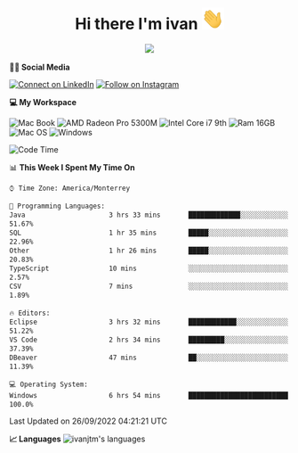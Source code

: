<h1 align="center">Hi there I'm ivan <img src="https://raw.githubusercontent.com/ABSphreak/ABSphreak/master/gifs/Hi.gif" width="40px" /></h1>
<div align="center">
<img src="http://github-readme-streak-stats.herokuapp.com?user=ivanjtm&hide_border=true&background=00000000&border=FFFFFF00&sideNums=A8A8A8&sideLabels=A8A8A8&currStreakNum=FFC93C&dates=A8A8A8)](https://git.io/streak-stats"/>
</div>

**👦🏻 Social Media**

[![Connect on LinkedIn](https://img.shields.io/badge/LinkedIn-%230077B5.svg?&style=flat-square&logo=linkedin&logoColor=white)](https://www.linkedin.com/in/ivanjtm)
[![Follow on Instagram](https://img.shields.io/badge/Instagram-E4405F?style=flat-square&logo=instagram&logoColor=white)](https://www.instagram.com/ivanjtm)

**💻 My Workspace**

![Mac Book](https://img.shields.io/badge/Apple-MacBook_Pro_2019-999999?style=flat-square&logo=apple&logoColor=white)
![AMD Radeon Pro 5300M](https://img.shields.io/badge/AMD-Radeon_Pro_5300M-ED1C24?style=flat-square&logo=amd&logoColor=white)
![Intel Core i7 9th](https://img.shields.io/badge/Intel-Core_i7_9th-0071C5?style=flat-square&logo=intel&logoColor=white)
![Ram 16GB](https://img.shields.io/badge/RAM-16GB-230071C5?style=flat-square&logoColor=white)
![Mac OS](https://img.shields.io/badge/Mac%20OS-000000?style=flat-square&logo=apple&logoColor=white)
![Windows](https://img.shields.io/badge/Windows-0078D6?style=flat-square&logo=windows&logoColor=white)


<!--START_SECTION:waka-->
![Code Time](http://img.shields.io/badge/Code%20Time-723%20hrs%2054%20mins-blue)

📊 **This Week I Spent My Time On** 

```text
⌚︎ Time Zone: America/Monterrey

💬 Programming Languages: 
Java                     3 hrs 33 mins       █████████████░░░░░░░░░░░░   51.67% 
SQL                      1 hr 35 mins        █████░░░░░░░░░░░░░░░░░░░░   22.96% 
Other                    1 hr 26 mins        █████░░░░░░░░░░░░░░░░░░░░   20.83% 
TypeScript               10 mins             ░░░░░░░░░░░░░░░░░░░░░░░░░   2.57% 
CSV                      7 mins              ░░░░░░░░░░░░░░░░░░░░░░░░░   1.89%

🔥 Editors: 
Eclipse                  3 hrs 32 mins       ████████████░░░░░░░░░░░░░   51.22% 
VS Code                  2 hrs 34 mins       █████████░░░░░░░░░░░░░░░░   37.39% 
DBeaver                  47 mins             ██░░░░░░░░░░░░░░░░░░░░░░░   11.39%

💻 Operating System: 
Windows                  6 hrs 54 mins       █████████████████████████   100.0%

```


 Last Updated on 26/09/2022 04:21:21 UTC
<!--END_SECTION:waka-->
**📈 Languages**
 ![ivanjtm's languages](https://wakatime.com/share/@ivanjtm/a32f83c6-d0c9-49a4-a5ae-d0440b950377.svg)
